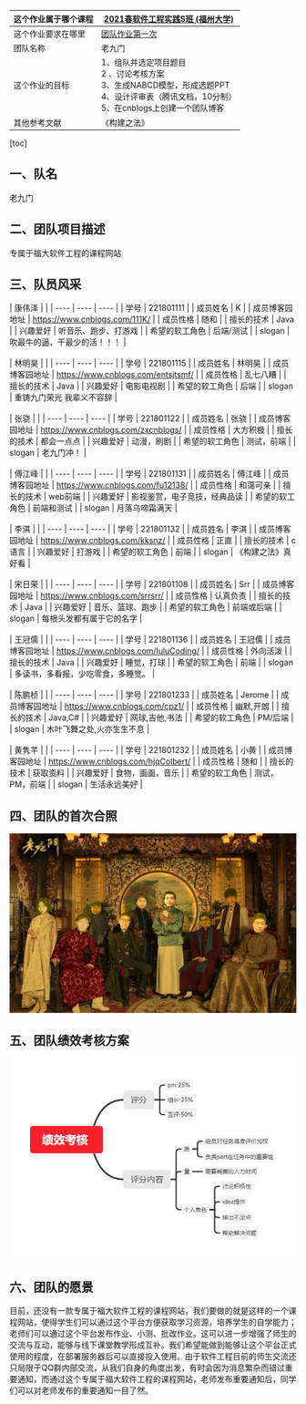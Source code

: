 |这个作业属于哪个课程|[2021春软件工程实践S班 (福州大学)](https://edu.cnblogs.com/campus/fzu/FZUSESPR21)|
|--    |--    |
|这个作业要求在哪里|[团队作业第一次](https://edu.cnblogs.com/campus/fzu/FZUSESPR21/homework/11847)|
|团队名称|老九门|
|这个作业的目标|1、组队并选定项目题目<br>2 、讨论考核方案<br>3、生成NABCD模型，形成选题PPT<br>4、设计评审表（腾讯文档，10分制）<br>5、在cnblogs上创建一个团队博客|
|其他参考文献| 《构建之法》  |

[toc]
## 一、队名
老九门
## 二、团队项目描述 
专属于福大软件工程的课程网站

## 三、队员风采

|  康伟泽 |      |
| ---- | ---- | ---- |
|   学号   |    221801111  |
|   成员姓名   |    K  |
|   成员博客园地址  |    https://www.cnblogs.com/111K/  |
|   成员性格   |    随和  |
|   擅长的技术   |    Java  |
|   兴趣爱好   |    听音乐、跑步、打游戏   |
|   希望的软工角色   |    后端/测试  |
|   slogan   |   吹最牛的逼，干最少的活！！！   |
<br/></br>
|  林明昊 |      |
| ---- | ---- | ---- |
|   学号   |    221801115  |
|   成员姓名   |    林明昊  |
|   成员博客园地址  |    https://www.cnblogs.com/entsjtsmf/  |
|   成员性格   |    乱七八糟  |
|   擅长的技术   |    Java  |
|   兴趣爱好   |    电影电视剧   |
|   希望的软工角色   |    后端  |
|   slogan   |   重铸九门荣光 我辈义不容辞   |
<br/></br>
|  张骁 |      |
| ---- | ---- | ---- |
|   学号   |    221801122  |
|   成员姓名   |    张骁  |
|   成员博客园地址  |    https://www.cnblogs.com/zxcnblogs/  |
|   成员性格   |    大方积极  |
|   擅长的技术   |    都会一点点  |
|   兴趣爱好   |    动漫，刷剧   |
|   希望的软工角色   |    测试，前端  |
|   slogan   |   老九门冲！   |
<br/></br>
|  傅江峰 |      |
| ---- | ---- | ---- |
|   学号   |    221801131  |
|   成员姓名   |    傅江峰  |
|   成员博客园地址  |    https://www.cnblogs.com/fu12138/  |
|   成员性格   |    和蔼可亲  |
|   擅长的技术   |    web前端  |
|   兴趣爱好   |    影视鉴赏，电子竞技，经典品读   |
|   希望的软工角色   |    前端和测试  |
|   slogan   |   月落乌啼霜满天   |
<br/></br>
|  李淇 |      |
| ---- | ---- | ---- |
|   学号   |    221801132  |
|   成员姓名   |    李淇  |
|   成员博客园地址  |    https://www.cnblogs.com/kksnz/  |
|   成员性格   |   正直  |
|   擅长的技术   |    c语言  |
|   兴趣爱好   |    打游戏   |
|   希望的软工角色   |    前端  |
|   slogan   |   《构建之法》真好看   |
<br/></br>
|  宋日荣 |      |
| ---- | ---- | ---- |
|   学号   |    221801108  |
|   成员姓名   |    Srr  |
|   成员博客园地址  |    https://www.cnblogs.com/srrsrr/  |
|   成员性格   |   认真负责  |
|   擅长的技术   |    Java  |
|   兴趣爱好   |   音乐、篮球、跑步   |
|   希望的软工角色   |    前端或后端  |
|   slogan  |   每根头发都有属于它的名字  |
<br/></br>
|  王冠儒 |      |
| ---- | ---- | ---- |
|   学号   |    221801136  |
|   成员姓名   |   王冠儒  |
|   成员博客园地址  |   https://www.cnblogs.com/luluCoding/  |
|   成员性格   |   外向活泼  |
|   擅长的技术   |    Java  |
|   兴趣爱好   |   睡觉，打球   |
|   希望的软工角色   |    前端 |
|   slogan |   多读书，多看报，少吃零食，多睡觉。  |
<br/></br>
|  陈鹏桢 |      |
| ---- | ---- | ---- |
|   学号   |    221801233  |
|   成员姓名   |   Jerome  |
|   成员博客园地址  |   https://www.cnblogs.com/cpz1/  |
|   成员性格   |   幽默,开朗  |
|   擅长的技术   |    Java,C#  |
|   兴趣爱好   |   网球,吉他,书法   |
|   希望的软工角色   |   PM/后端  |
|   slogan   |   木叶飞舞之处,火亦生生不息   |
<br/></br>
|  黄隽芊 |      |
| ---- | ---- | ---- |
|   学号   |    221801232  |
|   成员姓名   |   小黄  |
|   成员博客园地址  |  https://www.cnblogs.com/hjqColbert/  |
|   成员性格   |   随和 |
|   擅长的技术   |    获取资料  |
|   兴趣爱好  |   食物，画画，音乐   |
|   希望的软工角色   |   测试，PM，前端  |
|   slogan   |   生活永远美好   |

## 四、团队的首次合照
![第一张合照](pic2.jpg)
## 五、团队绩效考核方案
![团队绩效考核方案](pic1.png)
## 六、团队的愿景
目前，还没有一款专属于福大软件工程的课程网站，我们要做的就是这样的一个课程网站，使得学生们可以通过这个平台方便获取学习资源，培养学生的自学能力；老师们可以通过这个平台发布作业、小测、批改作业。这可以进一步增强了师生的交流与互动，能够与线下课堂教学形成互补。我们希望能做到能够让这个平台正式使用的程度，在部署服务器后可以直接投入使用。由于软件工程目前的师生交流还只局限于QQ群内部交流，从我们自身的角度出发，有时会因为消息繁杂而错过重要通知，而通过这个专属于福大软件工程的课程网站，老师发布重要通知后，同学们可以对老师发布的重要通知一目了然。